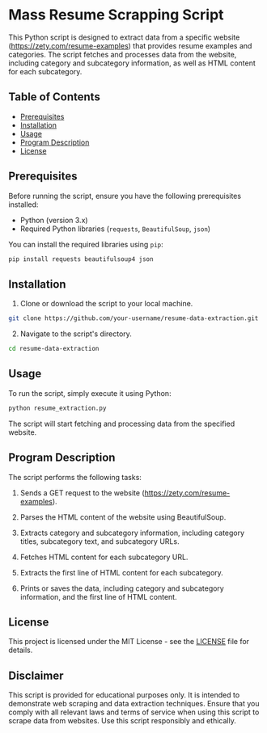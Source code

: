 # Mass Resume Scrapping Script

This Python script is designed to extract data from a specific website (https://zety.com/resume-examples) that provides resume examples and categories. The script fetches and processes data from the website, including category and subcategory information, as well as HTML content for each subcategory.

## Table of Contents

- [Prerequisites](#prerequisites)
- [Installation](#installation)
- [Usage](#usage)
- [Program Description](#program-description)
- [License](#license)

## Prerequisites

Before running the script, ensure you have the following prerequisites installed:

- Python (version 3.x)
- Required Python libraries (`requests`, `BeautifulSoup`, `json`)

You can install the required libraries using `pip`:

```bash
pip install requests beautifulsoup4 json
```

## Installation

1. Clone or download the script to your local machine.

```bash
git clone https://github.com/your-username/resume-data-extraction.git
```

2. Navigate to the script's directory.

```bash
cd resume-data-extraction
```

## Usage

To run the script, simply execute it using Python:

```bash
python resume_extraction.py
```

The script will start fetching and processing data from the specified website.

## Program Description

The script performs the following tasks:

1. Sends a GET request to the website (https://zety.com/resume-examples).

2. Parses the HTML content of the website using BeautifulSoup.

3. Extracts category and subcategory information, including category titles, subcategory text, and subcategory URLs.

4. Fetches HTML content for each subcategory URL.

5. Extracts the first line of HTML content for each subcategory.

6. Prints or saves the data, including category and subcategory information, and the first line of HTML content.

## License

This project is licensed under the MIT License - see the [LICENSE](LICENSE) file for details.

## Disclaimer
This script is provided for educational purposes only. It is intended to demonstrate web scraping and data extraction techniques. Ensure that you comply with all relevant laws and terms of service when using this script to scrape data from websites. Use this script responsibly and ethically.
